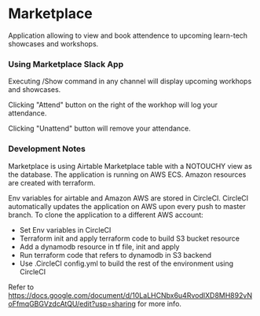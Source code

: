 # Marketplace

Application allowing to view and book attendence to upcoming learn-tech showcases and workshops.

### Using Marketplace Slack App

Executing /Show command in any channel will display upcoming workhops and showcases.

Clicking "Attend" button on the right of the workhop will log your attendance.

Clicking "Unattend" button will remove your attendance.


### Development Notes
Marketplace is using Airtable Marketplace table with a NOTOUCHY view as the database. 
The application is running on AWS ECS. Amazon resources are created with terraform.

Env variables for airtable and Amazon AWS are stored in CircleCI. CircleCI automatically updates the application on AWS upon every push to master branch.
To clone the application to a different AWS account:

  - Set Env variables in CircleCI 
  - Terraform init and apply terraform code to build S3 bucket resource
  - Add a dynamodb resource in tf file, init and apply
  - Run terraform code that refers to dynamodb in S3 backend 
  - Use .CircleCI config.yml to build the rest of the environment using CircleCI

Refer to https://docs.google.com/document/d/10LaLHCNbx6u4RvodIXD8MH892vNoFfmqGBGVzdcAtQU/edit?usp=sharing for more info.

